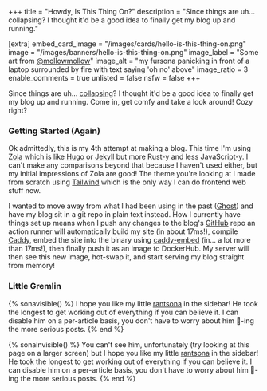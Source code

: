 +++
title = "Howdy, Is This Thing On?"
description = "Since things are uh... collapsing? I thought it'd be a good idea to finally get my blog up and running."

[extra]
embed_card_image = "/images/cards/hello-is-this-thing-on.png"
image = "/images/banners/hello-is-this-thing-on.png"
image_label = "Some art from [@mollowmollow](https://twitter.com/mollowmollow)"
image_alt = "my fursona panicking in front of a laptop surrounded by fire with text saying 'oh no' above"
image_ratio = 3
enable_comments = true
unlisted = false
nsfw = false
+++

Since things are uh... [collapsing](https://www.theguardian.com/technology/2022/nov/12/elon-musk-twitter-chaos-enleashed)?
I thought it'd be a good idea to finally get my blog up and running. Come in, get comfy and take a look around!
Cozy right?

### Getting Started (Again)
Ok admittedly, this is my 4th attempt at making a blog. This time I'm using [Zola](https://www.getzola.org) which 
is like [Hugo](https://gohugo.io) or [Jekyll](https://jekyllrb.com) but more Rust-y and less JavaScript-y. I can't 
make any comparisons beyond that because I haven't used either, but my initial impressions of Zola are good! The theme 
you're looking at I made from scratch using [Tailwind](https://tailwindcss.com) which is the only way I can do 
frontend web stuff now.

I wanted to move away from what I had been using in the past ([Ghost](https://ghost.org)) and have my blog sit in a 
git repo in plain text instead. How I currently have things set up means when I push
any changes to the blog's [GitHub](https://github.com/videah/blog) repo an action runner will automatically build my
site (in about 17ms!), compile [Caddy](https://caddyserver.com), embed the site into the binary 
using [caddy-embed](https://github.com/mholt/caddy-embed) (in... a lot more than 17ms!), then finally push it as an 
image to DockerHub. My server will then see this new image, hot-swap it, and start serving my blog straight from memory!

### Little Gremlin
{% sonavisible() %}
I hope you like my little [rantsona](https://knowyourmeme.com/memes/rantsona) in the sidebar! He took the longest 
to get working out of everything if you can believe it. I can disable him on a per-article basis, you don't have to 
worry about him 🤔-ing the more serious posts.
{% end %}

{% sonainvisible() %}
You can't see him, unfortunately (try looking at this page on a larger screen) but I hope you like my little 
[rantsona](https://knowyourmeme.com/memes/rantsona) in the sidebar! He took the longest to get working out of 
everything if you can believe it. I can disable him on a per-article basis, you don't have to worry about him 🤔-ing 
the more serious posts.
{% end %}